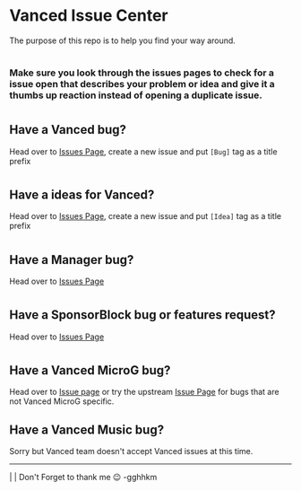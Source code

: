 # Vanced Issue Center
The purpose of this repo is to help you find your way around.
#

### Make sure you look through the issues pages to check for a issue open that describes your problem or idea and give it a thumbs up reaction instead of opening a duplicate issue.
#
## Have a Vanced bug?
Head over to [Issues Page](https://github.com/YTVanced/Vanced/issues), create a new issue and put `[Bug]` tag as a title prefix
#
## Have a ideas for Vanced?
Head over to [Issues Page](https://github.com/YTVanced/Vanced/issues), create a new issue and put `[Idea]` tag as a title prefix
#
## Have a Manager bug?
Head over to [Issues Page](https://github.com/YTVanced/VancedManager/issues)
#
## Have a SponsorBlock bug or features request?
Head over to  [Issues Page](https://github.com/YTVanced/SponsorBlock/issues)
#
## Have a Vanced MicroG bug?
Head over to [Issue page](https://github.com/YTVanced/VancedMicroG/issues) or try the upstream [Issue Page](https://github.com/microg/android_packages_apps_GmsCore) for bugs that are not Vanced MicroG specific.
## Have a Vanced Music bug?
Sorry but Vanced team doesn't accept Vanced issues at this time.


______________

|
|
Don't Forget to thank me 😉
-gghhkm
